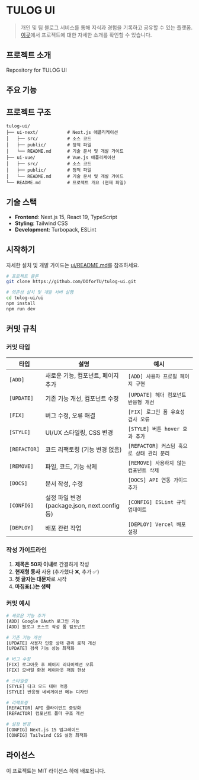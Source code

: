 # TULOG UI

> 개인 및 팀 블로그 서비스를 통해 지식과 경험을 기록하고 공유할 수 있는 플랫폼.
> [이곳](https://github.com/DOforTU/tulog)에서 프로젝트에 대한 자세한 소개를 확인할 수 있습니다.

## 프로젝트 소개

Repository for TULOG UI

## 주요 기능

## 프로젝트 구조

```
tulog-ui/
├── ui-next/           # Next.js 애플리케이션
│   ├── src/           # 소스 코드
│   ├── public/        # 정적 파일
│   └── README.md      # 기술 문서 및 개발 가이드
├── ui-vue/            # Vue.js 애플리케이션
│   ├── src/           # 소스 코드
│   ├── public/        # 정적 파일
│   └── README.md      # 기술 문서 및 개발 가이드
└── README.md          # 프로젝트 개요 (현재 파일)
```

## 기술 스택

-   **Frontend**: Next.js 15, React 19, TypeScript
-   **Styling**: Tailwind CSS
-   **Development**: Turbopack, ESLint

## 시작하기

자세한 설치 및 개발 가이드는 [ui/README.md](./ui/README.md)를 참조하세요.

```bash
# 프로젝트 클론
git clone https://github.com/DOforTU/tulog-ui.git

# 의존성 설치 및 개발 서버 실행
cd tulog-ui/ui
npm install
npm run dev
```

## 커밋 규칙

### 커밋 타입

| 타입         | 설명                                          | 예시                                      |
| ------------ | --------------------------------------------- | ----------------------------------------- |
| `[ADD]`      | 새로운 기능, 컴포넌트, 페이지 추가            | `[ADD] 사용자 프로필 페이지 구현`         |
| `[UPDATE]`   | 기존 기능 개선, 컴포넌트 수정                 | `[UPDATE] 헤더 컴포넌트 반응형 개선`      |
| `[FIX]`      | 버그 수정, 오류 해결                          | `[FIX] 로그인 폼 유효성 검사 오류`        |
| `[STYLE]`    | UI/UX 스타일링, CSS 변경                      | `[STYLE] 버튼 hover 효과 추가`            |
| `[REFACTOR]` | 코드 리팩토링 (기능 변경 없음)                | `[REFACTOR] 커스텀 훅으로 상태 관리 분리` |
| `[REMOVE]`   | 파일, 코드, 기능 삭제                         | `[REMOVE] 사용하지 않는 컴포넌트 삭제`    |
| `[DOCS]`     | 문서 작성, 수정                               | `[DOCS] API 연동 가이드 추가`             |
| `[CONFIG]`   | 설정 파일 변경 (package.json, next.config 등) | `[CONFIG] ESLint 규칙 업데이트`           |
| `[DEPLOY]`   | 배포 관련 작업                                | `[DEPLOY] Vercel 배포 설정`               |

### 작성 가이드라인

1. **제목은 50자 이내**로 간결하게 작성
2. **현재형 동사** 사용 (추가했다 ❌, 추가 ✅)
3. **첫 글자는 대문자**로 시작
4. **마침표(.)는 생략**

### 커밋 예시

```bash
# 새로운 기능 추가
[ADD] Google OAuth 로그인 기능
[ADD] 블로그 포스트 작성 폼 컴포넌트

# 기존 기능 개선
[UPDATE] 사용자 인증 상태 관리 로직 개선
[UPDATE] 검색 기능 성능 최적화

# 버그 수정
[FIX] 로그아웃 후 페이지 리다이렉션 오류
[FIX] 모바일 환경 레이아웃 깨짐 현상

# 스타일링
[STYLE] 다크 모드 테마 적용
[STYLE] 반응형 네비게이션 메뉴 디자인

# 리팩토링
[REFACTOR] API 클라이언트 중앙화
[REFACTOR] 컴포넌트 폴더 구조 개선

# 설정 변경
[CONFIG] Next.js 15 업그레이드
[CONFIG] Tailwind CSS 설정 최적화
```

## 라이선스

이 프로젝트는 MIT 라이선스 하에 배포됩니다.
